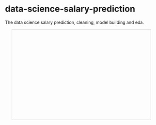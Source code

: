 # data-science-salary-prediction
The data science salary prediction, cleaning, model building and eda.
<p align="center">
  <img width="460" height="300" ![](images/ds_sal.png)>
</p>
